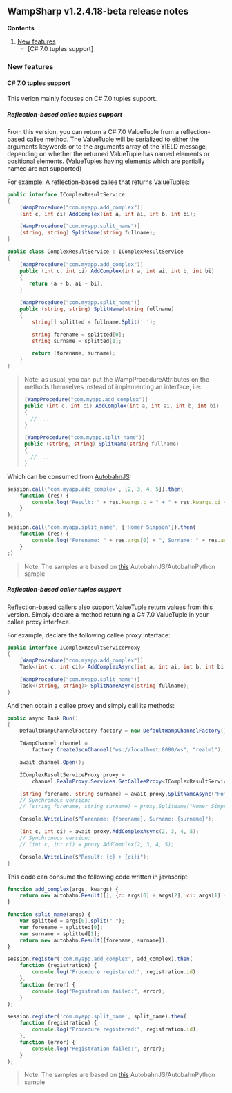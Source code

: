 ## WampSharp v1.2.4.18-beta release notes

**Contents**

1. [New features](#new-features)
    * [C# 7.0 tuples support]

### New features

#### C# 7.0 tuples support

This verion mainly focuses on C# 7.0 tuples support.

##### Reflection-based callee tuples support

From this version, you can return a C# 7.0 ValueTuple from a reflection-based callee method. The ValueTuple will be serialized to either the arguments keywords or to the arguments array of the YIELD message, depending on whether the returned ValueTuple has named elements or positional elements. (ValueTuples having elements which are partially named are not supported)

For example: A reflection-based callee that returns ValueTuples:

```csharp
public interface IComplexResultService
{
    [WampProcedure("com.myapp.add_complex")]
    (int c, int ci) AddComplex(int a, int ai, int b, int bi);

    [WampProcedure("com.myapp.split_name")]
    (string, string) SplitName(string fullname);
}

public class ComplexResultService : IComplexResultService
{
    [WampProcedure("com.myapp.add_complex")]
    public (int c, int ci) AddComplex(int a, int ai, int b, int bi)
    {
       return (a + b, ai + bi);
    }

    [WampProcedure("com.myapp.split_name")]
    public (string, string) SplitName(string fullname)
    {
        string[] splitted = fullname.Split(' ');

        string forename = splitted[0];
        string surname = splitted[1];

        return (forename, surname);
    }
}
```
> Note: as usual, you can put the WampProcedureAttributes on the methods themselves instead of implementing an interface, i.e:
>
>```csharp
>[WampProcedure("com.myapp.add_complex")]
>public (int c, int ci) AddComplex(int a, int ai, int b, int bi)
>{
>   // ...
>}
>
>[WampProcedure("com.myapp.split_name")]
>public (string, string) SplitName(string fullname)
>{
>   // ...
>}
>```


Which can be consumed from [AutobahnJS](https://github.com/crossbario/autobahn-js):

```javascript
session.call('com.myapp.add_complex', [2, 3, 4, 5]).then(
    function (res) {
        console.log("Result: " + res.kwargs.c + " + " + res.kwargs.ci + "i");
    }
);

session.call('com.myapp.split_name', ['Homer Simpson']).then(
    function (res) {
        console.log("Forename: " + res.args[0] + ", Surname: " + res.args[1]);
    }
;)
```

>Note:  The samples are based on [this](https://github.com/tavendo/AutobahnPython/tree/master/examples/twisted/wamp/rpc/complex) AutobahnJS/AutobahnPython sample

##### Reflection-based caller tuples support

Reflection-based callers also support ValueTuple return values from this version. Simply declare a method returning a C# 7.0 ValueTuple in your callee proxy interface.

For example, declare the following callee proxy interface:

```csharp
public interface IComplexResultServiceProxy
{
    [WampProcedure("com.myapp.add_complex")]
    Task<(int c, int ci)> AddComplexAsync(int a, int ai, int b, int bi);

    [WampProcedure("com.myapp.split_name")]
    Task<(string, string)> SplitNameAsync(string fullname);
}
```

And then obtain a callee proxy and simply call its methods:

```csharp
public async Task Run()
{
    DefaultWampChannelFactory factory = new DefaultWampChannelFactory();

    IWampChannel channel =
        factory.CreateJsonChannel("ws://localhost:8080/ws", "realm1");

    await channel.Open();

    IComplexResultServiceProxy proxy =
        channel.RealmProxy.Services.GetCalleeProxy<IComplexResultServiceProxy>();

    (string forename, string surname) = await proxy.SplitNameAsync("Homer Simpson");
    // Synchronous version: 
    // (string forename, string surname) = proxy.SplitName("Homer Simpson");

    Console.WriteLine($"Forename: {forename}, Surname: {surname}");

    (int c, int ci) = await proxy.AddComplexAsync(2, 3, 4, 5);
    // Synchronous version: 
    // (int c, int ci) = proxy.AddComplex(2, 3, 4, 5);

    Console.WriteLine($"Result: {c} + {ci}i");
}
```

This code can consume the following code written in javascript:

```javascript
function add_complex(args, kwargs) {
    return new autobahn.Result([], {c: args[0] + args[2], ci: args[1] + args[3]});
}

function split_name(args) {
    var splitted = args[0].split(" ");
    var forename = splitted[0];
    var surname = splitted[1];
    return new autobahn.Result([forename, surname]);
}

session.register('com.myapp.add_complex', add_complex).then(
    function (registration) {
        console.log("Procedure registered:", registration.id);
    },
    function (error) {
        console.log("Registration failed:", error);
    }
);

session.register('com.myapp.split_name', split_name).then(
    function (registration) {
        console.log("Procedure registered:", registration.id);
    },
    function (error) {
        console.log("Registration failed:", error);
    }
);
```
>Note:  The samples are based on [this](https://github.com/tavendo/AutobahnPython/tree/master/examples/twisted/wamp/rpc/complex) AutobahnJS/AutobahnPython sample